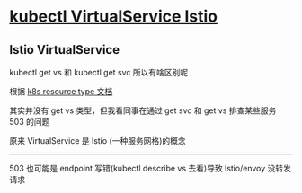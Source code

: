 # [kubectl VirtualService lstio](/2022/05/kubectl_get_vs.md)

## lstio VirtualService

kubectl get vs 和 kubectl get svc 所以有啥区别呢

根据 [k8s resource type 文档](https://kubernetes.io/docs/reference/kubectl/#resource-types)

其实并没有 get vs 类型，但我看同事在通过 get svc 和 get vs 排查某些服务 503 的问题

原来 VirtualService 是 lstio (一种服务网格)的概念

---

503 也可能是 endpoint 写错(kubectl describe vs 去看)导致 lstio/envoy 没转发请求
